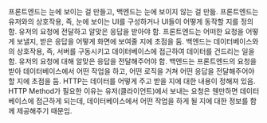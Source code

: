 프론트엔드는 눈에 보이는 걸 만들고, 백엔드는 눈에 보이지 않는 걸 만듦. 프론트엔드는 유저와의 상호작용, 즉, 눈에 보이는 UI를 구성하거나 UI들이 어떻게 동작할 지를 정의함. 유저의 요청에 전달하고 알맞은 응답을 받아야 함. 프론트엔드는 어떠한 요청을 어떻게 보낼지, 받은 응답을 어떻게 화면에 보여줄 지에 초점을 둠. 백엔드는 데이터베이스와의 상호작용, 즉, 서버를 구동시키고 데이터베이스에 접근하여 데이터를 건드리는 일을 함. 유저의 요청에 대해 알맞은 응답을 전달해주어야 함. 백엔드는 프론트엔드의 요청을 받아 데이터베이스에서 어떤 작업을 하고, 어떤 로직을 거쳐 어떤 응답을 전달해주어야 할 지에 초점을 둠. HTTP는 데이터를 어떻게 주고 받을 지에 대한 내용이 정해져 있음. HTTP Method가 필요한 이유는 유저(클라이언트)에서 보내는 요청은 웬만하면 데이터베이스에 접근하게 되는데, 데이터베이스에서 어떤 작업을 하게 될 지에 대한 정보를 함께 제공해주기 때문임. 